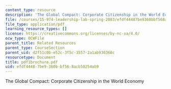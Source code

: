 ```yaml
---
content_type: resource
description: 'The Global Compact: Corporate Citizenship in the World Economy'
file: /courses/15-974-leadership-lab-spring-2003/efdf44487be9360bbf568acb50254ab9_pdf1brochure.pdf
file_type: application/pdf
learning_resource_types: []
license: https://creativecommons.org/licenses/by-nc-sa/4.0/
ocw_type: OCWFile
parent_title: Related Resources
parent_type: CourseSection
parent_uid: d2f51c0b-e52c-3f5c-3557-2a1ab930368c
resourcetype: Document
title: pdf1brochure.pdf
uid: efdf4448-7be9-360b-bf56-8acb50254ab9
---
```

The Global Compact: Corporate Citizenship in the World Economy